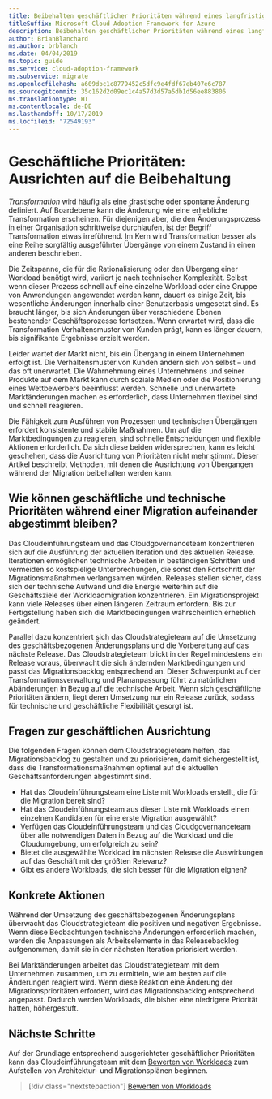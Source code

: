 ```yaml
---
title: Beibehalten geschäftlicher Prioritäten während eines langfristigen Transformationsprozesses
titleSuffix: Microsoft Cloud Adoption Framework for Azure
description: Beibehalten geschäftlicher Prioritäten während eines langfristigen Transformationsprozesses.
author: BrianBlanchard
ms.author: brblanch
ms.date: 04/04/2019
ms.topic: guide
ms.service: cloud-adoption-framework
ms.subservice: migrate
ms.openlocfilehash: a609dbc1c8779452c5dfc9e4fdf67eb407e6c787
ms.sourcegitcommit: 35c162d2d09ec1c4a57d3d57a5db1d56ee883806
ms.translationtype: HT
ms.contentlocale: de-DE
ms.lasthandoff: 10/17/2019
ms.locfileid: "72549193"
---
```

# <a name="business-priorities-maintaining-alignment"></a>Geschäftliche Prioritäten: Ausrichten auf die Beibehaltung

*Transformation* wird häufig als eine drastische oder spontane Änderung definiert. Auf Boardebene kann die Änderung wie eine erhebliche Transformation erscheinen. Für diejenigen aber, die den Änderungsprozess in einer Organisation schrittweise durchlaufen, ist der Begriff Transformation etwas irreführend. Im Kern wird Transformation besser als eine Reihe sorgfältig ausgeführter Übergänge von einem Zustand in einen anderen beschrieben.

Die Zeitspanne, die für die Rationalisierung oder den Übergang einer Workload benötigt wird, variiert je nach technischer Komplexität. Selbst wenn dieser Prozess schnell auf eine einzelne Workload oder eine Gruppe von Anwendungen angewendet werden kann, dauert es einige Zeit, bis wesentliche Änderungen innerhalb einer Benutzerbasis umgesetzt sind. Es braucht länger, bis sich Änderungen über verschiedene Ebenen bestehender Geschäftsprozesse fortsetzen. Wenn erwartet wird, dass die Transformation Verhaltensmuster von Kunden prägt, kann es länger dauern, bis signifikante Ergebnisse erzielt werden.

Leider wartet der Markt nicht, bis ein Übergang in einem Unternehmen erfolgt ist. Die Verhaltensmuster von Kunden ändern sich von selbst – und das oft unerwartet. Die Wahrnehmung eines Unternehmens und seiner Produkte auf dem Markt kann durch soziale Medien oder die Positionierung eines Wettbewerbers beeinflusst werden. Schnelle und unerwartete Marktänderungen machen es erforderlich, dass Unternehmen flexibel sind und schnell reagieren.

Die Fähigkeit zum Ausführen von Prozessen und technischen Übergängen erfordert konsistente und stabile Maßnahmen. Um auf die Marktbedingungen zu reagieren, sind schnelle Entscheidungen und flexible Aktionen erforderlich. Da sich diese beiden widersprechen, kann es leicht geschehen, dass die Ausrichtung von Prioritäten nicht mehr stimmt. Dieser Artikel beschreibt Methoden, mit denen die Ausrichtung von Übergangen während der Migration beibehalten werden kann.

<!-- markdownlint-disable MD026 -->

## <a name="how-can-business-and-technical-priorities-stay-aligned-during-a-migration"></a>Wie können geschäftliche und technische Prioritäten während einer Migration aufeinander abgestimmt bleiben?

Das Cloudeinführungsteam und das Cloudgovernanceteam konzentrieren sich auf die Ausführung der aktuellen Iteration und des aktuellen Release. Iterationen ermöglichen technische Arbeiten in beständigen Schritten und vermeiden so kostspielige Unterbrechungen, die sonst den Fortschritt der Migrationsmaßnahmen verlangsamen würden. Releases stellen sicher, dass sich der technische Aufwand und die Energie weiterhin auf die Geschäftsziele der Workloadmigration konzentrieren. Ein Migrationsprojekt kann viele Releases über einen längeren Zeitraum erfordern. Bis zur Fertigstellung haben sich die Marktbedingungen wahrscheinlich erheblich geändert.

Parallel dazu konzentriert sich das Cloudstrategieteam auf die Umsetzung des geschäftsbezogenen Änderungsplans und die Vorbereitung auf das nächste Release. Das Cloudstrategieteam blickt in der Regel mindestens ein Release voraus, überwacht die sich ändernden Marktbedingungen und passt das Migrationsbacklog entsprechend an. Dieser Schwerpunkt auf der Transformationsverwaltung und Plananpassung führt zu natürlichen Abänderungen in Bezug auf die technische Arbeit. Wenn sich geschäftliche Prioritäten ändern, liegt deren Umsetzung nur ein Release zurück, sodass für technische und geschäftliche Flexibilität gesorgt ist.

## <a name="business-alignment-questions"></a>Fragen zur geschäftlichen Ausrichtung

Die folgenden Fragen können dem Cloudstrategieteam helfen, das Migrationsbacklog zu gestalten und zu priorisieren, damit sichergestellt ist, dass die Transformationsmaßnahmen optimal auf die aktuellen Geschäftsanforderungen abgestimmt sind.

- Hat das Cloudeinführungsteam eine Liste mit Workloads erstellt, die für die Migration bereit sind?
- Hat das Cloudeinführungsteam aus dieser Liste mit Workloads einen einzelnen Kandidaten für eine erste Migration ausgewählt?
- Verfügen das Cloudeinführungsteam und das Cloudgovernanceteam über alle notwendigen Daten in Bezug auf die Workload und die Cloudumgebung, um erfolgreich zu sein?
- Bietet die ausgewählte Workload im nächsten Release die Auswirkungen auf das Geschäft mit der größten Relevanz?
- Gibt es andere Workloads, die sich besser für die Migration eignen?

## <a name="tangible-actions"></a>Konkrete Aktionen

Während der Umsetzung des geschäftsbezogenen Änderungsplans überwacht das Cloudstrategieteam die positiven und negativen Ergebnisse. Wenn diese Beobachtungen technische Änderungen erforderlich machen, werden die Anpassungen als Arbeitselemente in das Releasebacklog aufgenommen, damit sie in der nächsten Iteration priorisiert werden.

Bei Marktänderungen arbeitet das Cloudstrategieteam mit dem Unternehmen zusammen, um zu ermitteln, wie am besten auf die Änderungen reagiert wird. Wenn diese Reaktion eine Änderung der Migrationsprioritäten erfordert, wird das Migrationsbacklog entsprechend angepasst. Dadurch werden Workloads, die bisher eine niedrigere Priorität hatten, höhergestuft.

## <a name="next-steps"></a>Nächste Schritte

Auf der Grundlage entsprechend ausgerichteter geschäftlicher Prioritäten kann das Cloudeinführungsteam mit dem [Bewerten von Workloads](./evaluate.md) zum Aufstellen von Architektur- und Migrationsplänen beginnen.

> [!div class="nextstepaction"]
> [Bewerten von Workloads](./evaluate.md)
